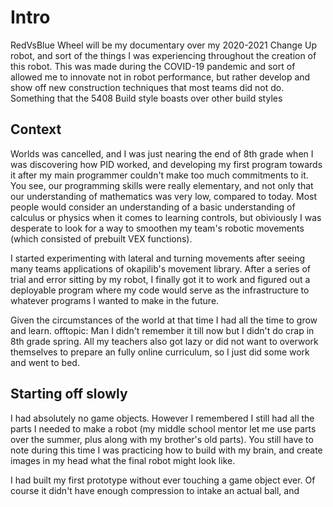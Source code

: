 # Intro 

RedVsBlue Wheel will be my documentary over my 2020-2021 Change Up robot, and sort of the things I was experiencing throughout the creation of this robot. This was made during the COVID-19 pandemic and sort of allowed me to innovate not in robot performance, but rather develop and show off new construction techniques that most teams did not do. Something that the 5408 Build style boasts over other build styles

## Context

Worlds was cancelled, and I was just nearing the end of 8th grade when I was discovering how PID worked, and developing my first program towards it after my main programmer couldn't make too much commitments to it. You see, our programming skills were really elementary, and not only that our understanding of mathematics was very low, compared to today. Most people would consider an understanding of a basic understanding of calculus or physics when it comes to learning controls, but obiviously I was desperate to look for a way to smoothen my team's robotic movements (which consisted of prebuilt VEX functions).

I started experimenting with lateral and turning movements after seeing many teams applications of okapilib's movement library. After a series of trial and error sitting by my robot, I finally got it to work and figured out a deployable program where my code would serve as the infrastructure to whatever programs I wanted to make in the future. 

Given the circumstances of the world at that time I had all the time to grow and learn. 
offtopic: Man I didn't remember it till now but I didn't do crap in 8th grade spring. All my teachers also got lazy or did not want to overwork themselves to prepare an fully online curriculum, so I just did some work and went to bed.

## Starting off slowly 

I had absolutely no game objects. However I remembered I still had all the parts I needed to make a robot (my middle school mentor let me use parts over the summer, plus along with my brother's old parts). You still have to note during this time I was practicing how to build with my brain, and create images in my head what the final robot might look like. 

I had built my first prototype without ever touching a game object ever. Of course it didn't have enough compression to intake an actual ball, and 
